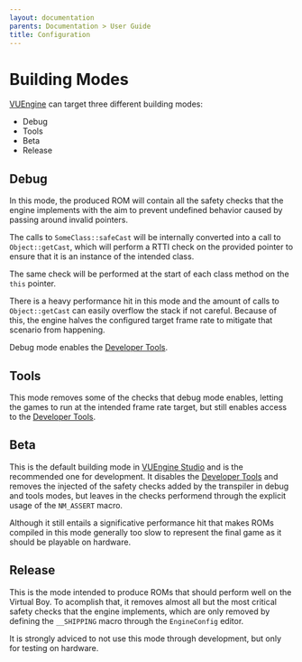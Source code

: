 ```yaml
---
layout: documentation
parents: Documentation > User Guide
title: Configuration
---
```


# Building Modes

[VUEngine](https://github.com/VUEngine/VUEngine-Core) can target three different building modes:

- Debug
- Tools
- Beta
- Release

## Debug

In this mode, the produced ROM will contain all the safety checks that the engine implements with the aim to prevent undefined behavior caused by passing around invalid pointers.

The calls to `SomeClass::safeCast` will be internally converted into a call to `Object::getCast`, which will perform a RTTI check on the provided pointer to ensure that it is an instance of the intended class.

The same check will be performed at the start of each class method on the `this` pointer.

There is a heavy performance hit in this mode and the amount of calls to `Object::getCast` can easily overflow the stack if not careful. Because of this, the engine halves the configured target frame rate to mitigate that scenario from happening.

Debug mode enables the [Developer Tools](/documentation/user-guide/development-tools/).

## Tools

This mode removes some of the checks that debug mode enables, letting the games to run at the intended frame rate target, but still enables access to the [Developer Tools](/documentation/user-guide/development-tools/).

## Beta

This is the default building mode in [VUEngine Studio](https://www.vuengine.dev/) and is the recommended one for development. It disables the [Developer Tools](/documentation/user-guide/development-tools/) and removes the injected of the safety checks added by the transpiler in debug and tools modes, but leaves in the checks performend through the explicit usage of the `NM_ASSERT` macro.

Although it still entails a significative performance hit that makes ROMs compiled in this mode generally too slow to represent the final game as it should be playable on hardware.

## Release

This is the mode intended to produce ROMs that should perform well on the Virtual Boy. To acomplish that, it removes almost all but the most critical safety checks that the engine implements, which are only removed by defining the `__SHIPPING` macro through the `EngineConfig` editor.

It is strongly adviced to not use this mode through development, but only for testing on hardware.